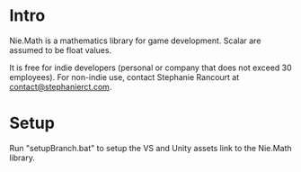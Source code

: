 # Intro
Nie.Math is a mathematics library for game development. Scalar are assumed to be float values. 

It is free for indie developers (personal or company that does not exceed 30 employees).
For non-indie use, contact Stephanie Rancourt at contact@stephanierct.com.


# Setup
Run "setupBranch.bat" to setup the VS and Unity assets link to the Nie.Math library.
